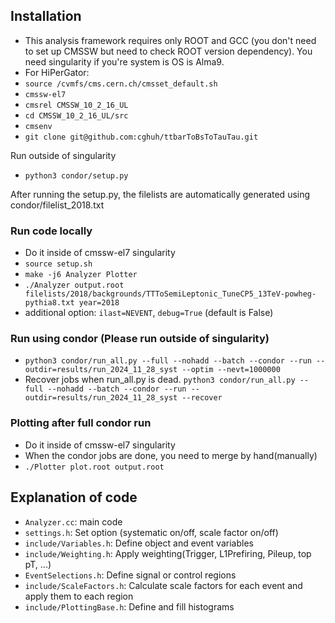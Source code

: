## Installation
- This analysis framework requires only ROOT and GCC (you don't need to set up CMSSW but need to check ROOT version dependency). You need singularity if you're system is OS is Alma9.
- For HiPerGator:
- ```source /cvmfs/cms.cern.ch/cmsset_default.sh```
- ```cmssw-el7```
- ```cmsrel CMSSW_10_2_16_UL```
- ```cd CMSSW_10_2_16_UL/src```
- ```cmsenv```
- ```git clone git@github.com:cghuh/ttbarToBsToTauTau.git```

Run outside of singularity
- ```python3 condor/setup.py```

After running the setup.py, the filelists are automatically generated using condor/filelist_2018.txt

### Run code locally
- Do it inside of cmssw-el7 singularity
- ```source setup.sh```
- ```make -j6 Analyzer Plotter```
- ```./Analyzer output.root filelists/2018/backgrounds/TTToSemiLeptonic_TuneCP5_13TeV-powheg-pythia8.txt year=2018```
- additional option: ```ilast=NEVENT```, ```debug=True``` (default is False)


### Run using condor (Please run outside of singularity)
- ```python3 condor/run_all.py --full --nohadd --batch --condor --run --outdir=results/run_2024_11_28_syst --optim --nevt=1000000```
- Recover jobs when run_all.py is dead. ```python3 condor/run_all.py --full --nohadd --batch --condor --run --outdir=results/run_2024_11_28_syst --recover```


### Plotting after full condor run
- Do it inside of cmssw-el7 singularity
- When the condor jobs are done, you need to merge by hand(manually)
- ```./Plotter plot.root output.root```

## Explanation of code
- ```Analyzer.cc```: main code
- ```settings.h```: Set option (systematic on/off, scale factor on/off)
- ```include/Variables.h```: Define object and event variables
- ```include/Weighting.h```: Apply weighting(Trigger, L1Prefiring, Pileup, top pT, ...)
- ```EventSelections.h```: Define signal or control regions
- ```include/ScaleFactors.h```: Calculate scale factors for each event and apply them to each region
- ```include/PlottingBase.h```: Define and fill histograms
